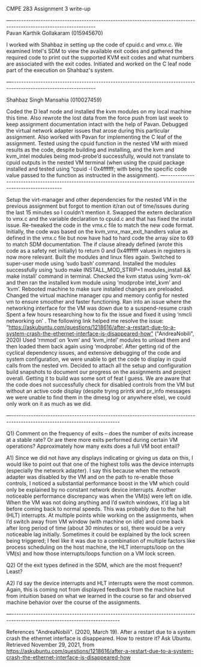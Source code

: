 CMPE 283 Assignment 3 write-up

—-----------------------------------------------------------------------------------------------------------------<br/>
Pavan Karthik Gollakaram (015945670)

I worked with Shahbaz in setting up the code of cpuid.c and vmx.c. We examined Intel's SDM to view the available exit codes and gathered the required code to print out the supported KVM exit codes and what numbers are associated with the exit codes. Initiated and worked on the C leaf node part of the execution on Shahbaz's system.

—-----------------------------------------------------------------------------------------------------------------<br/>

Shahbaz Singh Mansahia (010027459)

Coded the D leaf node and installed the kvm modules on my local machine this time. Also rewrote the lost data from the force push from last week to keep assignment documentation intact with the help of Pavan. Debugged the virtual network adapter issues that arose during this particular assignment. Also worked with Pavan for implementing the C leaf of the assignment. Tested using the cpuid function in the nested VM with mixed results as the code, despite building and installing, and the kvm and kvm_intel modules being mod-probe’d successfully, would not translate to cpuid outputs in the nested VM terminal (when using the cpuid package installed and tested using “cpuid -l 0x4ffffff<leaf>; with <leaf> being the specific code value passed to the function as instructed in the assignment).
—-----------------------------------------------------------------------------------------------------------------

Setup the virt-manager and other dependencies for the nested VM in the previous assignment but forgot to mention it/ran out of time/issues during the last 15 minutes so I couldn’t mention it.
Swapped the extern declaration to vmx.c and the variable declaration to cpuid.c and that has fixed the install issue.
Re-tweaked the code in the vmx.c file to match the new code format. Initially, the code was based on the kvm_vmx_max_exit_handlers value as defined in the vmx.c file but now have had to hard code the array size to 69 to match SDM documentation.
The if clause already defined (wrote this code as a safety net initially) to return 0 and 0x4fffffff values in registers is now more relevant. 
Built the modules and linux files again.
Switched to super-user mode using ‘sudo bash’ command.
Installed the modules successfully using ‘sudo make INSTALL_MOD_STRIP=1 modules_install && make install’ command in terminal.
Checked the kvm status using ‘kvm-ok’ and then ran the installed kvm module using ‘modprobe intel_kvm’ and ‘kvm’.
Rebooted machine to make sure installed changes are preloaded.
Changed the virtual machine manager cpu and memory config for nested vm to ensure smoother and faster functioning.
Ran into an issue where the networking interface for the VM was down due to a suspend-resume crash
Spent a few hours researching how to fix the issue and fixed it using ‘nmcli networking on’ . The following link helped me resolve the issue: “https://askubuntu.com/questions/1218616/after-a-restart-due-to-a-system-crash-the-ethernet-interface-is-disappeared-how” ("AndreaNobili", 2020)
Used ‘rmmod’ on ‘kvm’ and ‘kvm_intel’ modules to unload them and then loaded them back again using ‘modprobe’.
After getting rid of the cyclical dependency issues, and extensive debugging of the code and system configuration, we were unable to get the code to display in cpuid calls from the nested vm.
Decided to attach all the setup and configuration build snapshots to document our progress on the assignments and project overall. Getting it to build was some sort of feat I guess. We are aware that the code does not successfully check for disabled controls from the VM but without an active code display (despite trying printk and pr_info messages we were unable to find them in the dmesg log or anywhere else), we could only work on it as much as we did.

—---------------------------------------------------------------------------------------------------------------------------

Q1) Comment on the frequency of exits – does the number of exits increase at a stable rate? Or are there more exits performed during certain VM operations? Approximately how many exits does a full VM boot entail? 

A1) Since we did not have any displays indicating or giving us data on this, I would like to point out that one of the highest tolls was the device interrupts (especially the network adapter). I say this because when the network adapter was disabled by the VM and on the path to re-enable those controls, I noticed a substantial performance boost in the VM which could only be explained by no constant network device interrupts. Another noticeable performance discrepancy was when the VM(s) were left on idle. When the VM was not doing anything and I’d switch windows, it’d lag a bit before coming back to normal speeds. This was probably due to the halt (HLT) interrupts. At multiple points while working on the assignments, when I’d switch away from VM window (with machine on idle) and come back after long period of time (about 30 minutes or so), there would be a very noticeable lag initially. Sometimes it could be explained by the lock screen being triggered; I feel like it was due to a combination of multiple factors like process scheduling on the host machine, the HLT interrupts/loop on the VM(s) and how those interrupts/loops function on a VM lock screen.

Q2) Of the exit types defined in the SDM, which are the most frequent? Least?

A2) I’d say the device interrupts and HLT interrupts were the most common. Again, this is coming not from displayed feedback from the machine but from intuition based on what we learned in the course so far and observed machine behavior over the course of the assignments.

—---------------------------------------------------------------------------------------------------------------------------


References
"AndreaNobili". (2020, March 19). After a restart due to a system crash the ethernet interface is disappeared. How to restore it? Ask Ubuntu. Retrieved November 29, 2021, from https://askubuntu.com/questions/1218616/after-a-restart-due-to-a-system-crash-the-ethernet-interface-is-disappeared-how



